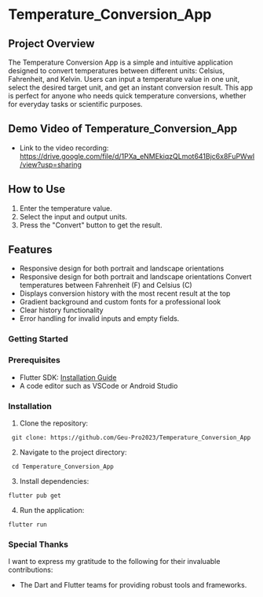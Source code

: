 # Temperature_Conversion_App

## Project Overview
The Temperature Conversion App is a simple and intuitive application designed to convert temperatures between different units: Celsius, Fahrenheit, and Kelvin. Users can input a temperature value in one unit, select the desired target unit, and get an instant conversion result. This app is perfect for anyone who needs quick temperature conversions, whether for everyday tasks or scientific purposes.

## Demo Video of Temperature_Conversion_App

- Link to the video recording: https://drive.google.com/file/d/1PXa_eNMEkiqzQLmot641Bjc6x8FuPWwI/view?usp=sharing
  
## How to Use
1. Enter the temperature value.
2. Select the input and output units.
3. Press the "Convert" button to get the result.

## Features

- Responsive design for both portrait and landscape orientations
- Responsive design for both portrait and landscape orientations Convert temperatures between Fahrenheit (F) and Celsius (C)
- Displays conversion history with the most recent result at the top
- Gradient background and custom fonts for a professional look
- Clear history functionality
- Error handling for invalid inputs and empty fields.


### Getting Started

### Prerequisites

- Flutter SDK: [Installation Guide](https://flutter.dev/docs/get-started/install)
- A code editor such as VSCode or Android Studio

### Installation

1. Clone the repository:

```
 git clone: https://github.com/Geu-Pro2023/Temperature_Conversion_App
```

2. Navigate to the project directory:

```
 cd Temperature_Conversion_App
```

3. Install dependencies:

```
flutter pub get
```

4. Run the application:

```
flutter run
```

### Special Thanks
I want to express my gratitude to the following for their invaluable contributions:
- The Dart and Flutter teams for providing robust tools and frameworks.
